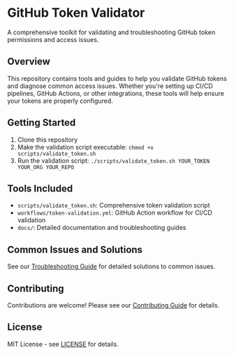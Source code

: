 # GitHub Token Validator

A comprehensive toolkit for validating and troubleshooting GitHub token permissions and access issues.

## Overview

This repository contains tools and guides to help you validate GitHub tokens and diagnose common access issues. Whether you're setting up CI/CD pipelines, GitHub Actions, or other integrations, these tools will help ensure your tokens are properly configured.

## Getting Started

1. Clone this repository
2. Make the validation script executable: `chmod +x scripts/validate_token.sh`
3. Run the validation script: `./scripts/validate_token.sh YOUR_TOKEN YOUR_ORG YOUR_REPO`

## Tools Included

- `scripts/validate_token.sh`: Comprehensive token validation script
- `workflows/token-validation.yml`: GitHub Action workflow for CI/CD validation
- `docs/`: Detailed documentation and troubleshooting guides

## Common Issues and Solutions

See our [Troubleshooting Guide](docs/troubleshooting.md) for detailed solutions to common issues.

## Contributing

Contributions are welcome! Please see our [Contributing Guide](CONTRIBUTING.md) for details.

## License

MIT License - see [LICENSE](LICENSE) for details.